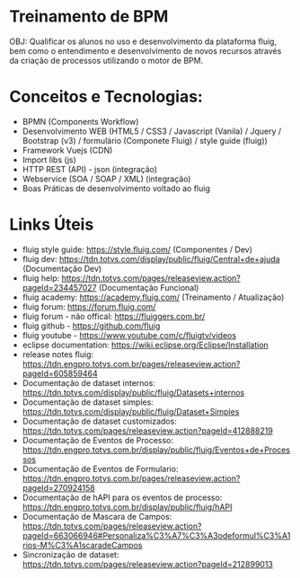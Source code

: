 # Treinamento de BPM 

OBJ: Qualificar os alunos no uso e desenvolvimento da plataforma fluig, bem como o entendimento e desenvolvimento de novos recursos através da 
criação de processos utilizando o motor de BPM.


# Conceitos e Tecnologias: 

* BPMN (Components Workflow)
* Desenvolvimento WEB (HTML5 / CSS3 / Javascript (Vanila) / Jquery / Bootstrap (v3) / formulário (Componete Fluig) / style guide (fluig))
* Framework Vuejs (CDN)
* Import libs (js)
* HTTP REST (API) - json (integração)
* Webservice (SOA / SOAP / XML) (integração)
* Boas Práticas de desenvolvimento voltado ao fluig 

# Links Úteis

* fluig style guide: https://style.fluig.com/ (Componentes / Dev)
* fluig dev: https://tdn.totvs.com/display/public/fluig/Central+de+ajuda (Documentação Dev)
* fluig help: https://tdn.totvs.com/pages/releaseview.action?pageId=234457027 (Documentação Funcional)
* fluig academy: https://academy.fluig.com/ (Treinamento / Atualização)
* fluig forum: https://forum.fluig.com/
* fluig forum - não offical: https://fluiggers.com.br/
* fluig github - https://github.com/fluig
* fluig youtube - https://www.youtube.com/c/fluigtv/videos
* eclipse documentation: https://wiki.eclipse.org/Eclipse/Installation
* release notes fluig: https://tdn.engpro.totvs.com.br/pages/releaseview.action?pageId=605859464
* Documentação de dataset internos: https://tdn.totvs.com/display/public/fluig/Datasets+internos
* Documentação de dataset simples: https://tdn.totvs.com/display/public/fluig/Dataset+Simples
* Documentação de dataset customizados: https://tdn.totvs.com/pages/releaseview.action?pageId=412888219
* Documentação de Eventos de Processo: https://tdn.engpro.totvs.com.br/display/public/fluig/Eventos+de+Processos
* Documentação de Eventos de Formulario: https://tdn.engpro.totvs.com.br/pages/releaseview.action?pageId=270924158
* Documentação de hAPI para os eventos de processo: https://tdn.engpro.totvs.com.br/display/public/fluig/hAPI
* Documentação de Mascara de Campos: https://tdn.totvs.com/pages/releaseview.action?pageId=663066946#Personaliza%C3%A7%C3%A3odeformul%C3%A1rios-M%C3%A1scaradeCampos
* Sincronização de dataset: https://tdn.totvs.com/pages/releaseview.action?pageId=212899013
  
